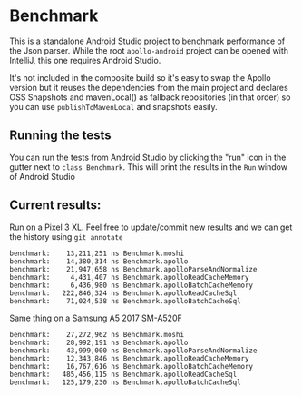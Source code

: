 # Benchmark

This is a standalone Android Studio project to benchmark performance of the Json parser. While the root `apollo-android` project can be opened with IntelliJ, this one requires Android Studio.

It's not included in the composite build so it's easy to swap the Apollo version but it reuses the dependencies from the main project and declares OSS Snapshots and mavenLocal() as fallback repositories (in that order) so you can use `publishToMavenLocal` and snapshots easily.

## Running the tests

You can run the tests from Android Studio by clicking the "run" icon in the gutter next to `class Benchmark`. This will print the results in the `Run` window of Android Studio

## Current results:

Run on a Pixel 3 XL. Feel free to update/commit new results and we can get the history using `git annotate`

```
benchmark:    13,211,251 ns Benchmark.moshi
benchmark:    14,380,314 ns Benchmark.apollo
benchmark:    21,947,658 ns Benchmark.apolloParseAndNormalize
benchmark:     4,431,407 ns Benchmark.apolloReadCacheMemory
benchmark:     6,436,980 ns Benchmark.apolloBatchCacheMemory
benchmark:   222,846,324 ns Benchmark.apolloReadCacheSql
benchmark:    71,024,538 ns Benchmark.apolloBatchCacheSql
```

Same thing on a Samsung A5 2017 SM-A520F
```
benchmark:    27,272,962 ns Benchmark.moshi
benchmark:    28,992,191 ns Benchmark.apollo
benchmark:    43,999,000 ns Benchmark.apolloParseAndNormalize
benchmark:    12,343,846 ns Benchmark.apolloReadCacheMemory
benchmark:    16,767,616 ns Benchmark.apolloBatchCacheMemory
benchmark:   485,456,115 ns Benchmark.apolloReadCacheSql
benchmark:   125,179,230 ns Benchmark.apolloBatchCacheSql
```